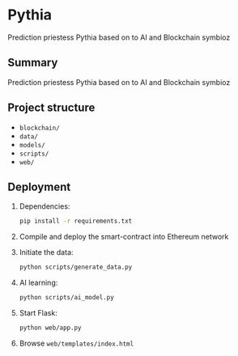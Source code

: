 # Pythia
Prediction priestess Pythia based on to AI and Blockchain symbioz

## Summary
Prediction priestess Pythia based on to AI and Blockchain symbioz

## Project structure
- `blockchain/`
- `data/`
- `models/`
- `scripts/`
- `web/`

## Deployment

1. Dependencies:
    ```sh
    pip install -r requirements.txt
    ```

2. Compile and deploy the smart-contract into Ethereum network

3. Initiate the data:
    ```sh
    python scripts/generate_data.py
    ```

4. AI learning:
    ```sh
    python scripts/ai_model.py
    ```

5. Start Flask:
    ```sh
    python web/app.py
    ```

6. Browse `web/templates/index.html`
